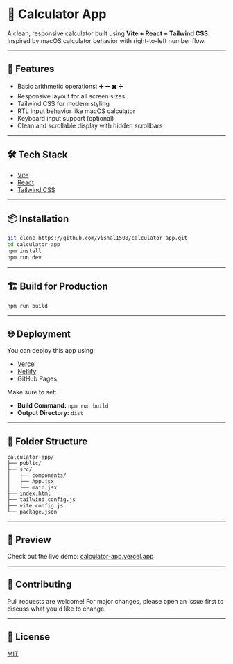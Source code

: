 # 🧮 Calculator App

A clean, responsive calculator built using **Vite + React + Tailwind CSS**. Inspired by macOS calculator behavior with right-to-left number flow.

---

## 🚀 Features

- Basic arithmetic operations: ➕ ➖ ✖️ ➗
- Responsive layout for all screen sizes
- Tailwind CSS for modern styling
- RTL input behavior like macOS calculator
- Keyboard input support (optional)
- Clean and scrollable display with hidden scrollbars

---

## 🛠️ Tech Stack

- [Vite](https://vitejs.dev/)
- [React](https://react.dev/)
- [Tailwind CSS](https://tailwindcss.com/)

---

## 📦 Installation

```bash
git clone https://github.com/vishal1508/calculator-app.git
cd calculator-app
npm install
npm run dev
```

---

## 🏗️ Build for Production

```bash
npm run build
```

---

## 🌐 Deployment

You can deploy this app using:

- [Vercel](https://vercel.com/)
- [Netlify](https://netlify.com/)
- GitHub Pages

Make sure to set:
- **Build Command:** `npm run build`
- **Output Directory:** `dist`

---

## 📁 Folder Structure

```
calculator-app/
├── public/
├── src/
│   ├── components/
│   ├── App.jsx
│   └── main.jsx
├── index.html
├── tailwind.config.js
├── vite.config.js
└── package.json
```

---

## 📸 Preview

Check out the live demo: [calculator-app.vercel.app](https://calculator-app.vercel.app)

---

## 🙌 Contributing

Pull requests are welcome! For major changes, please open an issue first to discuss what you'd like to change.

---

## 📄 License

[MIT](LICENSE)
